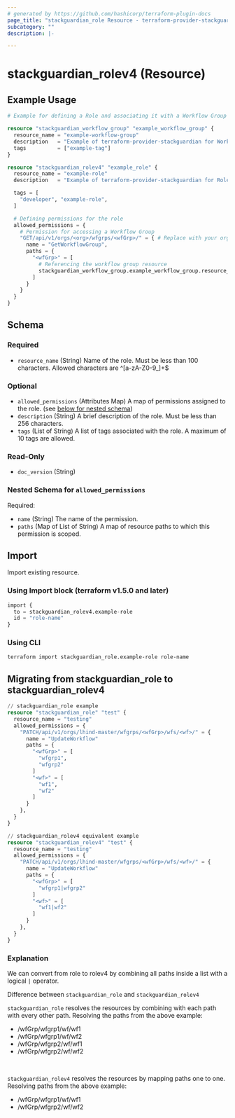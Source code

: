 ```yaml
---
# generated by https://github.com/hashicorp/terraform-plugin-docs
page_title: "stackguardian_role Resource - terraform-provider-stackguardian"
subcategory: ""
description: |-

---
```


# stackguardian_rolev4 (Resource)

## Example Usage

```terraform
# Example for defining a Role and associating it with a Workflow Group in StackGuardian

resource "stackguardian_workflow_group" "example_workflow_group" {
  resource_name = "example-workflow-group"
  description   = "Example of terraform-provider-stackguardian for Workflow Group"
  tags          = ["example-tag"]
}

resource "stackguardian_rolev4" "example_role" {
  resource_name = "example-role"
  description   = "Example of terraform-provider-stackguardian for Role"

  tags = [
    "developer", "example-role",
  ]

  # Defining permissions for the role
  allowed_permissions = {
    # Permission for accessing a Workflow Group
    "GET/api/v1/orgs/<org>/wfgrps/<wfGrp>/" = { # Replace with your organization name
      name = "GetWorkflowGroup",
      paths = {
        "<wfGrp>" = [
          # Referencing the workflow group resource
          stackguardian_workflow_group.example_workflow_group.resource_name
        ]
      }
    }
  }
}
```

<!-- schema generated by tfplugindocs -->
## Schema

### Required

- `resource_name` (String) Name of the role. Must be less than 100 characters. Allowed characters are ^[a-zA-Z0-9_]+$

### Optional

- `allowed_permissions` (Attributes Map) A map of permissions assigned to the role. (see [below for nested schema](#nestedatt--allowed_permissions))
- `description` (String) A brief description of the role. Must be less than 256 characters.
- `tags` (List of String) A list of tags associated with the role. A maximum of 10 tags are allowed.

### Read-Only

- `doc_version` (String)

<a id="nestedatt--allowed_permissions"></a>
### Nested Schema for `allowed_permissions`

Required:

- `name` (String) The name of the permission.
- `paths` (Map of List of String) A map of resource paths to which this permission is scoped.




## Import

Import existing resource.

### Using Import block (terraform v1.5.0 and later)
```terraform
import {
  to = stackguardian_rolev4.example-role
  id = "role-name"
}
```

### Using CLI
```bash
terraform import stackguardian_role.example-role role-name
```

## Migrating from stackguardian_role to stackguardian_rolev4

```terraform
// stackguardian_role example
resource "stackguardian_role" "test" {
  resource_name = "testing"
  allowed_permissions = {
    "PATCH/api/v1/orgs/lhind-master/wfgrps/<wfGrp>/wfs/<wf>/" = {
      name = "UpdateWorkflow"
      paths = {
        "<wfGrp>" = [
          "wfgrp1",
          "wfgrp2"
        ]
        "<wf>" = [
          "wf1",
          "wf2"
        ]
      }
    },
  }
}

// stackguardian_rolev4 equivalent example
resource "stackguardian_rolev4" "test" {
  resource_name = "testing"
  allowed_permissions = {
    "PATCH/api/v1/orgs/lhind-master/wfgrps/<wfGrp>/wfs/<wf>/" = {
      name = "UpdateWorkflow"
      paths = {
        "<wfGrp>" = [
          "wfgrp1|wfgrp2"
        ]
        "<wf>" = [
          "wf1|wf2"
        ]
      }
    },
  }
}
```

### Explanation

We can convert from role to rolev4 by combining all paths inside a list with a logical `|` operator.

Difference between `stackguardian_role` and `stackguardian_rolev4`

`stackguardian_role` resolves the resources by combining with each path with every other path. Resolving the paths from the above example:

- /wfGrp/wfgrp1/wf/wf1
- /wfGrp/wfgrp1/wf/wf2
- /wfGrp/wfgrp2/wf/wf1
- /wfGrp/wfgrp2/wf/wf2

</br>

`stackguardian_rolev4` resolves the resources by mapping paths one to one. Resolving paths from the above example:

- /wfGrp/wfgrp1/wf/wf1
- /wfGrp/wfgrp2/wf/wf2

